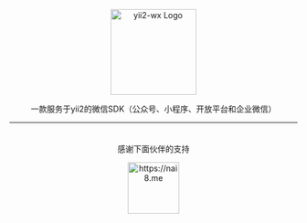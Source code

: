 <p align="center">
    <a href="https://nai8.me/yii2wx">
        <img src="https://nai8.me/images/yii2-wx-logo.png" height="150" alt="yii2-wx Logo"/>
    </a>
</p>
<p align="center">
    一款服务于yii2的微信SDK（公众号、小程序、开放平台和企业微信）
</p>

<hr/>

<p style="margin-top:35px;" align="center">
    感谢下面伙伴的支持
</p>
<p align="center">
    <a href="https://nai8.me/yii2wx">
        <img src="https://nai8.me/images/logo.png" height="90" alt="https://nai8.me"/>
    </a>
</p>